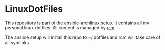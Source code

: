 # LinuxDotFiles
This repository is part of the ansible-archlinux setup. It contains all my personal linux dotfiles.
All content is managed by [rcm](https://robots.thoughtbot.com/rcm-for-rc-files-in-dotfiles-repos).

The ansible setup will install this repo to ~/.dotfiles and rcm will take care
of all symlinks.
